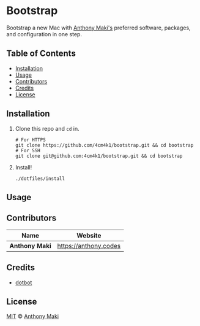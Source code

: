 # Bootstrap

Bootstrap a new Mac with [Anthony Maki's](https://github.com/4cm4k1) preferred software, packages, and configuration in one step.

## Table of Contents

-   [Installation](#installation)
-   [Usage](#usage)
-   [Contributors](#contributors)
-   [Credits](#credits)
-   [License](#license)

## Installation

1.  Clone this repo and `cd` in.

    ```shell
    # For HTTPS
    git clone https://github.com/4cm4k1/bootstrap.git && cd bootstrap
    # For SSH
    git clone git@github.com:4cm4k1/bootstrap.git && cd bootstrap
    ```

2.  Install!

    ```shell
    ./dotfiles/install
    ```

## Usage

## Contributors

| Name             | Website                 |
| ---------------- | ----------------------- |
| **Anthony Maki** | <https://anthony.codes> |

## Credits

-   [dotbot](https://github.com/anishathalye/dotbot)

## License

[MIT](LICENSE) © [Anthony Maki](https://anthony.codes)
